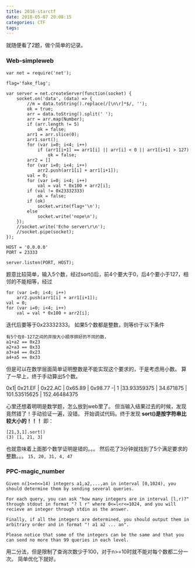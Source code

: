 ```yaml
---
title: 2018-starctf
date: 2018-05-07 20:08:15
categories: CTF
tags: 
---
```


就随便看了2题，做个简单的记录。
### Web-simpleweb 

```
var net = require('net');

flag='fake_flag';

var server = net.createServer(function(socket) {
	socket.on('data', (data) => { 
		//m = data.toString().replace(/[\n\r]*$/, '');
		ok = true;
		arr = data.toString().split(' ');
		arr = arr.map(Number);
		if (arr.length != 5) 
			ok = false;
		arr1 = arr.slice(0);
		arr1.sort();
		for (var i=0; i<4; i++)
			if (arr1[i+1] == arr1[i] || arr[i] < 0 || arr1[i+1] > 127)
				ok = false;
		arr2 = []
		for (var i=0; i<4; i++)
			arr2.push(arr1[i] + arr1[i+1]);
		val = 0;
		for (var i=0; i<4; i++)
			val = val * 0x100 + arr2[i];
		if (val != 0x23332333)
			ok = false;
		if (ok)
			socket.write(flag+'\n');
		else
			socket.write('nope\n');
	});
	//socket.write('Echo server\r\n');
	//socket.pipe(socket);
});

HOST = '0.0.0.0'
PORT = 23333

server.listen(PORT, HOST);
```

题意比较简单，输入5个数，经过sort()后，前4个要大于0，后4个要小于127，相邻的不能相等，经过
```
for (var i=0; i<4; i++)
    arr2.push(arr1[i] + arr1[i+1]);
val = 0;
for (var i=0; i<4; i++)
	val = val * 0x100 + arr2[i];
```
迭代后要等于0x23332333。
如果5个数都是整数，则等价于以下条件
```
有5个在0-127之间的并按大小顺序排好的不同的数，
a1+a2 == 0x23
a2+a3 == 0x33
a3+a4 == 0x23
a4+a5 == 0x33
```
但是可以在数学层面简单证明整数是不能实现这个要求的，于是考虑用小数。
算了一早上，终于手动算出5个数。

0x1| 0x21.EF | 0x22.AC | 0x65.89 | 0x98.77
-|
 1 |33.93359375 | 34.671875 | 101.53515625 | 152.46484375

心里还想着明明是数学题，怎么放到web里了。
但当输入结果过去的时候，发现竟然错了！手动验证一遍，没错。
开始调试代码。终于发现
**sort()是按字符串比较大小的！！！**
即：
```
[21,3,1].sort()
(3) [1, 21, 3]
```
也就意味着上面那个数学证明是错的。。。
然后花了3分钟就找到了5个满足要求的整数。。。
`15, 20, 31, 4, 47`


### PPC-magic_number
```
Given n(1<=n<=14) integers a1,a2,...,an in interval [0,1024), you should determine them by sending several queries.

For each query, you can ask "how many integers are in interval [l,r)?" through stdout in format "? l r" where 0<=l<r<=1024, and you will recieve an integer through stdin as the answer.

Finally, if all the integers are determined, you should output them in arbitrary order and in format "! a1 a2 ... an".

Please notice that some of the integers can be the same and that you can send no more than 99 queries in each level.

```
用二分法，但是限制了查询次数少于100，对于n>=10时就不能对每个数都二分一次。
简单优化下就好。

